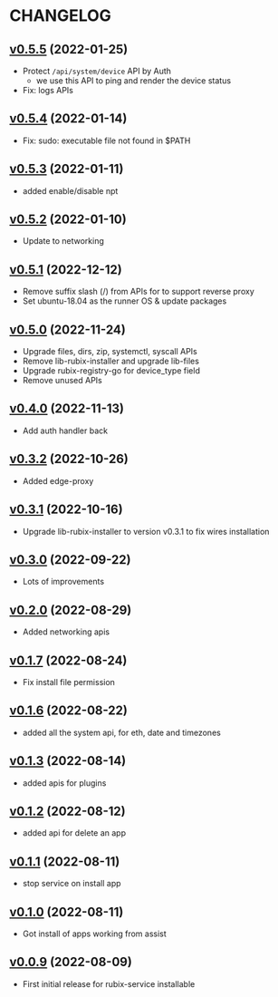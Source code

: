 # CHANGELOG

## [v0.5.5](https://github.com/NubeIO/rubix-edge/tree/v0.5.5) (2022-01-25)

- Protect `/api/system/device` API by Auth
    - we use this API to ping and render the device status
- Fix: logs APIs

## [v0.5.4](https://github.com/NubeIO/rubix-edge/tree/v0.5.4) (2022-01-14)

- Fix: sudo: executable file not found in $PATH

## [v0.5.3](https://github.com/NubeIO/rubix-edge/tree/v0.5.3) (2022-01-11)

- added enable/disable npt

## [v0.5.2](https://github.com/NubeIO/rubix-edge/tree/v0.5.2) (2022-01-10)

- Update to networking

## [v0.5.1](https://github.com/NubeIO/rubix-edge/tree/v0.5.1) (2022-12-12)

- Remove suffix slash (/) from APIs for to support reverse proxy
- Set ubuntu-18.04 as the runner OS & update packages

## [v0.5.0](https://github.com/NubeIO/rubix-edge/tree/v0.5.0) (2022-11-24)

- Upgrade files, dirs, zip, systemctl, syscall APIs
- Remove lib-rubix-installer and upgrade lib-files
- Upgrade rubix-registry-go for device_type field
- Remove unused APIs

## [v0.4.0](https://github.com/NubeIO/rubix-edge/tree/v0.4.0) (2022-11-13)

- Add auth handler back

## [v0.3.2](https://github.com/NubeIO/rubix-edge/tree/v0.3.2) (2022-10-26)

- Added edge-proxy

## [v0.3.1](https://github.com/NubeIO/rubix-edge/tree/v0.3.1) (2022-10-16)

- Upgrade lib-rubix-installer to version v0.3.1 to fix wires installation

## [v0.3.0](https://github.com/NubeIO/rubix-edge/tree/v0.3.0) (2022-09-22)

- Lots of improvements

## [v0.2.0](https://github.com/NubeIO/rubix-edge/tree/v0.2.0) (2022-08-29)

- Added networking apis

## [v0.1.7](https://github.com/NubeIO/rubix-edge/tree/v0.1.7) (2022-08-24)

- Fix install file permission

## [v0.1.6](https://github.com/NubeIO/rubix-edge/tree/v0.1.6) (2022-08-22)

- added all the system api, for eth, date and timezones

## [v0.1.3](https://github.com/NubeIO/rubix-edge/tree/v0.1.3) (2022-08-14)

- added apis for plugins

## [v0.1.2](https://github.com/NubeIO/rubix-edge/tree/v0.1.2) (2022-08-12)

- added api for delete an app

## [v0.1.1](https://github.com/NubeIO/rubix-edge/tree/v0.1.1) (2022-08-11)

- stop service on install app

## [v0.1.0](https://github.com/NubeIO/rubix-edge/tree/v0.1.0) (2022-08-11)

- Got install of apps working from assist

## [v0.0.9](https://github.com/NubeIO/rubix-edge/tree/v0.0.9) (2022-08-09)

- First initial release for rubix-service installable
